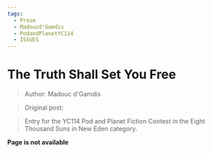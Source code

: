 ```yaml
---
tags:
  - Prose
  - Madoucd'Gamdis
  - PodandPlanetYC114
  - ISSUES
---
```


# The Truth Shall Set You Free

> Author: Madouc d'Gamdis

> Original post: 

> Entry for the YC114 Pod and Planet Fiction Contest in the Eight Thousand Suns in New Eden category.


**Page is not available**